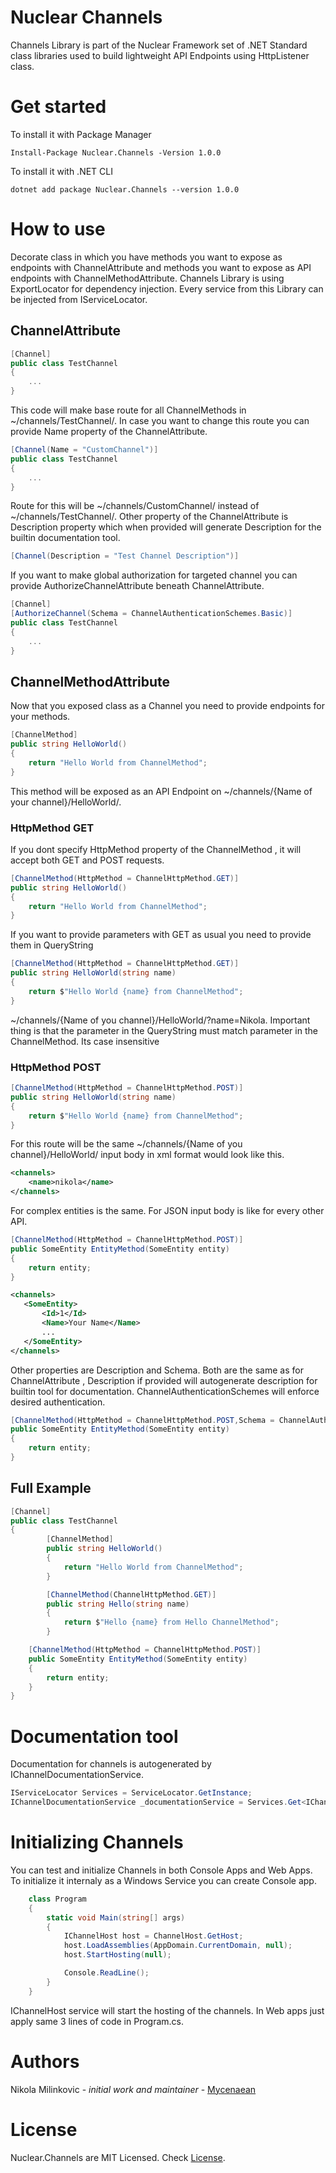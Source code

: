 # Nuclear Channels

Channels Library is part of the Nuclear Framework set of .NET Standard class libraries used to build lightweight API Endpoints using HttpListener class. 

# Get started

To install it with Package Manager
 ```
 Install-Package Nuclear.Channels -Version 1.0.0
 ```
 To install it with .NET CLI
 ```
 dotnet add package Nuclear.Channels --version 1.0.0
 ```

# How to use

Decorate class in which you have methods you want to expose as endpoints with ChannelAttribute and methods you want to expose as API endpoints with ChannelMethodAttribute. Channels Library is using ExportLocator for dependency injection. Every service from this Library can be injected from IServiceLocator.

## ChannelAttribute

``` c#
[Channel]
public class TestChannel
{
	...
}
```
This code will make base route for all ChannelMethods in ~/channels/TestChannel/. In case you want to change this route you can provide Name property of the ChannelAttribute.
```c#
[Channel(Name = "CustomChannel")]
public class TestChannel
{
	...
}
```
Route for this will be ~/channels/CustomChannel/ instead of ~/channels/TestChannel/.
Other property of the ChannelAttribute is Description property which when provided will generate Description for the builtin documentation tool.
```c#
[Channel(Description = "Test Channel Description")]
```
If you want to make global authorization for targeted channel you can provide AuthorizeChannelAttribute beneath ChannelAttribute.

```c#
[Channel]
[AuthorizeChannel(Schema = ChannelAuthenticationSchemes.Basic)]
public class TestChannel
{
	...
}
```

## ChannelMethodAttribute

Now that you exposed class as a Channel you need to provide endpoints for your methods.

```c#
[ChannelMethod]
public string HelloWorld()
{
	return "Hello World from ChannelMethod";
}
```
This method will be exposed as an API Endpoint on ~/channels/{Name of your channel}/HelloWorld/.

### HttpMethod GET
	
If you dont specify HttpMethod property of the ChannelMethod , it will accept both GET and POST requests.
```c#
[ChannelMethod(HttpMethod = ChannelHttpMethod.GET)]
public string HelloWorld()
{
	return "Hello World from ChannelMethod";
}
```
If you want to provide parameters with GET as usual you need to provide them in QueryString
```c#
[ChannelMethod(HttpMethod = ChannelHttpMethod.GET)]
public string HelloWorld(string name)
{
	return $"Hello World {name} from ChannelMethod";
}
```
~/channels/{Name of you channel}/HelloWorld/?name=Nikola. Important thing is that the parameter in the QueryString must match parameter in the ChannelMethod. Its case insensitive

### HttpMethod POST

```c#
[ChannelMethod(HttpMethod = ChannelHttpMethod.POST)]
public string HelloWorld(string name)
{
	return $"Hello World {name} from ChannelMethod";
}
```
For this route will be the same ~/channels/{Name of you channel}/HelloWorld/ input body in xml format would look like this.

```xml
<channels>
	<name>nikola</name>
</channels>
```
For complex entities is the same. For JSON input body is like for every other API.
```c#
[ChannelMethod(HttpMethod = ChannelHttpMethod.POST)]
public SomeEntity EntityMethod(SomeEntity entity)
{
	return entity;
}
 ```

 ```xml
<channels>
	<SomeEntity>
		<Id>1</Id>
		<Name>Your Name</Name>
		...
	</SomeEntity>
</channels>
```
Other properties are Description and Schema. Both are the same as for ChannelAttribute , Description if provided will autogenerate description for builtin tool for documentation. ChannelAuthenticationSchemes will enforce desired authentication.

```c#
[ChannelMethod(HttpMethod = ChannelHttpMethod.POST,Schema = ChannelAuthenticationSchemes.Basic,Description = "EntityMethod Description")]
public SomeEntity EntityMethod(SomeEntity entity)
{
	return entity;
}
```

## Full Example
```c#
[Channel]
public class TestChannel
{
        [ChannelMethod]
        public string HelloWorld()
        {
            return "Hello World from ChannelMethod";
        }

        [ChannelMethod(ChannelHttpMethod.GET)]
        public string Hello(string name)
        {
            return $"Hello {name} from Hello ChannelMethod";
        }

	[ChannelMethod(HttpMethod = ChannelHttpMethod.POST)]
	public SomeEntity EntityMethod(SomeEntity entity)
	{
		return entity;
	}
}
```

# Documentation tool

Documentation for channels is autogenerated by IChannelDocumentationService.
```c#
IServiceLocator Services = ServiceLocator.GetInstance;
IChannelDocumentationService _documentationService = Services.Get<IChannelDocumentationService>().GetDocumentation(AppDomain.CurrentDomain);
```

# Initializing Channels

You can test and initialize Channels in both Console Apps and Web Apps. To initialize it internaly as a Windows Service you can create Console app.
```c#
    class Program
    {
        static void Main(string[] args)
        {
            IChannelHost host = ChannelHost.GetHost;
            host.LoadAssemblies(AppDomain.CurrentDomain, null);
            host.StartHosting(null);

            Console.ReadLine();
        }
    }
```
IChannelHost service will start the hosting of the channels. In Web apps just apply same 3 lines of code in Program.cs.

# Authors
 Nikola Milinkovic - *initial work and maintainer* - [Mycenaean](https://github.com/Mycenaean)

# License
 Nuclear.Channels are MIT Licensed. Check [License](https://github.com/Mycenaean/Nuclear-Framework/blob/master/LICENSE.txt).

